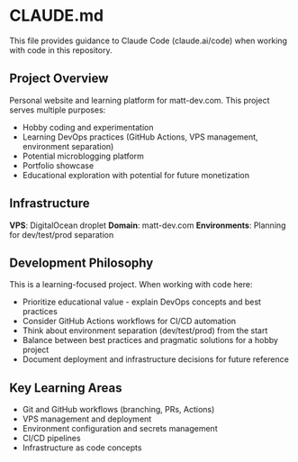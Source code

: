 # CLAUDE.md

This file provides guidance to Claude Code (claude.ai/code) when working with code in this repository.

## Project Overview

Personal website and learning platform for matt-dev.com. This project serves multiple purposes:
- Hobby coding and experimentation
- Learning DevOps practices (GitHub Actions, VPS management, environment separation)
- Potential microblogging platform
- Portfolio showcase
- Educational exploration with potential for future monetization

## Infrastructure

**VPS**: DigitalOcean droplet
**Domain**: matt-dev.com
**Environments**: Planning for dev/test/prod separation

## Development Philosophy

This is a learning-focused project. When working with code here:
- Prioritize educational value - explain DevOps concepts and best practices
- Consider GitHub Actions workflows for CI/CD automation
- Think about environment separation (dev/test/prod) from the start
- Balance between best practices and pragmatic solutions for a hobby project
- Document deployment and infrastructure decisions for future reference

## Key Learning Areas

- Git and GitHub workflows (branching, PRs, Actions)
- VPS management and deployment
- Environment configuration and secrets management
- CI/CD pipelines
- Infrastructure as code concepts
